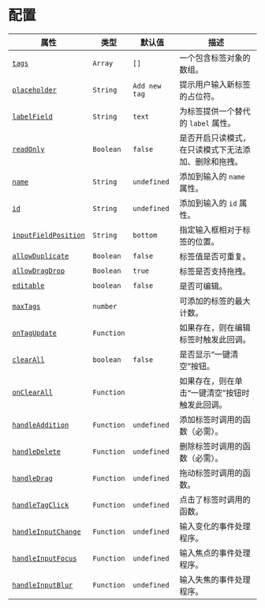 # 配置

属性 | 类型 | 默认值 | 描述
--- | --- | --- | ---
|[`tags`](#tags) | `Array` | `[]` | 一个包含标签对象的数组。
[`placeholder`](#placeholder) | `String` | `Add new tag` | 提示用户输入新标签的占位符。
[`labelField`](#labelField) | `String` | `text` | 为标签提供一个替代的 `label` 属性。
[`readOnly`](#readOnly) | `Boolean` | `false` | 是否开启只读模式，在只读模式下无法添加、删除和拖拽。
[`name`](#name) | `String` | `undefined` | 添加到输入的 `name` 属性。
[`id`](#id) | `String` | `undefined` | 添加到输入的 `id` 属性。
[`inputFieldPosition`](#inputFieldPosition) | `String` | `bottom` | 指定输入框相对于标签的位置。
[`allowDuplicate`](#allowUnique) | `Boolean` | `false` | 标签值是否可重复。
[`allowDragDrop`](#allowDragDrop) | `Boolean` | `true` | 标签是否支持拖拽。
[`editable`](#editable) | `boolean` | `false` | 是否可编辑。
[`maxTags`](#maxTags) | `number` | | 可添加的标签的最大计数。
[`onTagUpdate`](#onTagUpdate) | `Function` | | 如果存在，则在编辑标签时触发此回调。
[`clearAll`](#clearAll) | `boolean` | `false` | 是否显示“一键清空”按钮。
[`onClearAll`](#onClearAll) | `Function` | | 如果存在，则在单击“一键清空”按钮时触发此回调。
[`handleAddition`](#handleAddition) | `Function` | `undefined` | 添加标签时调用的函数（必需）。
[`handleDelete`](#handleDelete) | `Function` | `undefined` | 删除标签时调用的函数（必需）。
[`handleDrag`](#handleDrag) | `Function` | `undefined` | 拖动标签时调用的函数。
[`handleTagClick`](#handleTagClick) | `Function` | `undefined` | 点击了标签时调用的函数。
[`handleInputChange`](#handleInputChange) | `Function` | `undefined` | 输入变化的事件处理程序。
[`handleInputFocus`](#handleInputFocus) | `Function` | `undefined` | 输入焦点的事件处理程序。
[`handleInputBlur`](#handleInputBlur) | `Function` | `undefined` | 输入失焦的事件处理程序。
